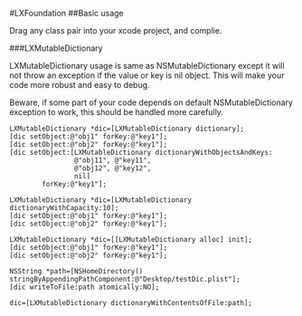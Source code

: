 #LXFoundation
##Basic usage

Drag any class pair into your xcode project, and complie.

###LXMutableDictionary

LXMutableDictionary usage is same as NSMutableDictionary except it will not throw an exception if the value or key is nil object. This will make your code more robust and easy to debug. 

Beware, if some part of your code depends on default NSMutableDictionary exception to work, this should be handled more carefully. 

	LXMutableDictionary *dic=[LXMutableDictionary dictionary];
	[dic setObject:@"obj1" forKey:@"key1"];
	[dic setObject:@"obj2" forKey:@"key1"];
	[dic setObject:[LXMutableDictionary dictionaryWithObjectsAndKeys:
					@"obj11", @"key11",
					@"obj12", @"key12",
					nil]
			forKey:@"key1"];
			
	LXMutableDictionary *dic=[LXMutableDictionary dictionaryWithCapacity:10];
	[dic setObject:@"obj1" forKey:@"key1"];
	[dic setObject:@"obj2" forKey:@"key1"];

	LXMutableDictionary *dic=[[LXMutableDictionary alloc] init];
	[dic setObject:@"obj1" forKey:@"key1"];
	[dic setObject:@"obj2" forKey:@"key1"];
  	
  	NSString *path=[NSHomeDirectory() stringByAppendingPathComponent:@"Desktop/testDic.plist"];
  	[dic writeToFile:path atomically:NO];
    
	dic=[LXMutableDictionary dictionaryWithContentsOfFile:path];
      
      